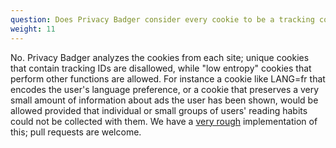 ```yaml
---
question: Does Privacy Badger consider every cookie to be a tracking cookie?
weight: 11
---
```


No. Privacy Badger analyzes the cookies from each site; unique cookies that contain tracking IDs are disallowed, while "low entropy" cookies that perform other functions are allowed. For instance a cookie like LANG=fr that encodes the user's language preference, or a cookie that preserves a very small amount of information about ads the user has been shown, would be allowed provided that individual or small groups of users' reading habits could not be collected with them. We have a [very rough](https://github.com/EFForg/privacybadger/blob/c88f2c7b5131175082b44cf2ca105584b1da0210/src/js/heuristicblocking.js#L223) implementation of this; pull requests are welcome.
